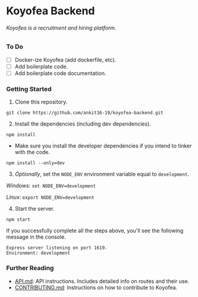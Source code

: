 # Koyofea Backend

###### *Koyofea is a recruitment and hiring platform.*

### To Do
- [ ] Docker-ize Koyofea (add dockerfile, etc).
- [ ] Add boilerplate code.
- [ ] Add boilerplate code documentation.

### Getting Started
1. Clone this repository.

  `git clone https://github.com/ankit16-19/koyofea-backend.git`

2. Install the dependencies (including dev dependencies).

  `npm install`

  - Make sure you install the developer dependencies if you intend to tinker with the code.

  `npm install --only=dev`

3. *Optionally*, set the `NODE_ENV` environment variable equal to `development`.

  *Windows:* `set NODE_ENV=development`

  *Linux:* `export NODE_ENV=development`

4. Start the server.

  `npm start`

If you successfully complete all the steps above, you'll see the following message in the console.

```
Express server listening on port 1619.
Environment: development
```



### Further Reading
- [API.md](docs/API.md): API instructions. Includes detailed info on routes and their use.
- [CONTRIBUTING.md](CONTRIBUTING.md): Instructions on how to contribute to Koyofea.

